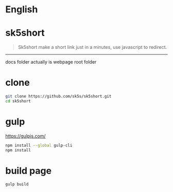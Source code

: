 # English
# sk5short
>Sk5short make a short link just in a minutes, use javascript to redirect.

---
docs folder actually is webpage root folder

# clone
```bash
git clone https://github.com/sk5s/sk5short.git
cd sk5short
```

# gulp
https://gulpjs.com/

```bash
npm install --global gulp-cli
npm install
```

# build page
```bash
gulp build
```
